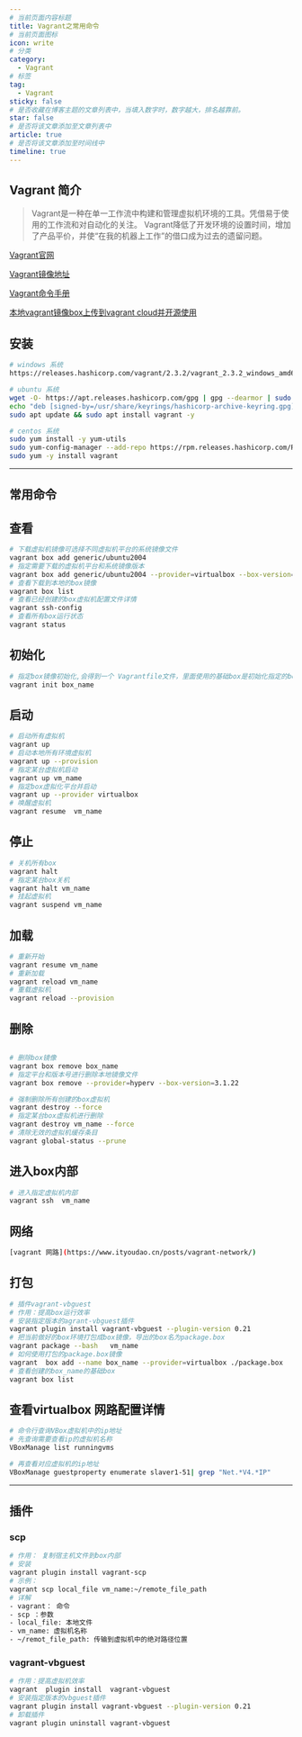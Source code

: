 ```yaml
---
# 当前页面内容标题
title: Vagrant之常用命令
# 当前页面图标
icon: write
# 分类
category:
  - Vagrant
# 标签
tag:
  - Vagrant
sticky: false
# 是否收藏在博客主题的文章列表中，当填入数字时，数字越大，排名越靠前。
star: false
# 是否将该文章添加至文章列表中
article: true
# 是否将该文章添加至时间线中
timeline: true
---
```



## Vagrant 简介

> Vagrant是一种在单一工作流中构建和管理虚拟机环境的工具。凭借易于使用的工作流和对自动化的关注。
> Vagrant降低了开发环境的设置时间，增加了产品平价，并使“在我的机器上工作”的借口成为过去的遗留问题。

[Vagrant官网](https://www.vagrantup.com/)

[Vagrant镜像地址](https://app.vagrantup.com/boxes/search)

[Vagrant命令手册](https://www.vagrantup.com/docs/cli)

[本地vagrant镜像box上传到vagrant cloud并开源使用](https://www.jianshu.com/p/a5896360493b)

## 安装

```bash
# windows 系统
https://releases.hashicorp.com/vagrant/2.3.2/vagrant_2.3.2_windows_amd64.msi

# ubuntu 系统
wget -O- https://apt.releases.hashicorp.com/gpg | gpg --dearmor | sudo tee /usr/share/keyrings/hashicorp-archive-keyring.gpg
echo "deb [signed-by=/usr/share/keyrings/hashicorp-archive-keyring.gpg] https://apt.releases.hashicorp.com $(lsb_release -cs) main" | sudo tee /etc/apt/sources.list.d/hashicorp.list
sudo apt update && sudo apt install vagrant -y

# centos 系统
sudo yum install -y yum-utils
sudo yum-config-manager --add-repo https://rpm.releases.hashicorp.com/RHEL/hashicorp.repo
sudo yum -y install vagrant

```

---

## 常用命令

## 查看

```bash
# 下载虚拟机镜像可选择不同虚拟机平台的系统镜像文件
vagrant box add generic/ubuntu2004
# 指定需要下载的虚拟机平台和系统镜像版本
vagrant box add generic/ubuntu2004 --provider=virtualbox --box-version=3.1.22
# 查看下载到本地的box镜像
vagrant box list
# 查看已经创建的box虚拟机配置文件详情
vagrant ssh-config
# 查看所有box运行状态
vagrant status 
```

## 初始化

```bash
# 指定box镜像初始化,会得到一个 Vagrantfile文件，里面使用的基础box是初始化指定的box镜像名
vagrant init box_name
```

## 启动

```bash
# 启动所有虚拟机
vagrant up
# 启动本地所有环境虚拟机
vagrant up --provision 
# 指定某台虚拟机启动
vagrant up vm_name
# 指定box虚拟化平台并启动
vagrant up --provider virtualbox
# 唤醒虚拟机
vagrant resume  vm_name
```

## 停止

```bash
# 关机所有box
vagrant halt
# 指定某台box关机
vagrant halt vm_name
# 挂起虚拟机
vagrant suspend vm_name
```

## 加载

```bash
# 重新开始
vagrant resume vm_name
# 重新加载
vagrant reload vm_name
# 重载虚拟机
vagrant reload --provision

```

## 删除

```bash

# 删除box镜像
vagrant box remove box_name
# 指定平台和版本号进行删除本地镜像文件
vagrant box remove --provider=hyperv --box-version=3.1.22

# 强制删除所有创建的box虚拟机
vagrant destroy --force
# 指定某台box虚拟机进行删除
vagrant destroy vm_name --force
# 清除无效的虚拟机缓存条目
vagrant global-status --prune
```

## 进入box内部

```bash
# 进入指定虚拟机内部
vagrant ssh  vm_name
```

## 网络

```bash
[vagrant 网路](https://www.ityoudao.cn/posts/vagrant-network/)
```

## 打包

```bash
# 插件vagrant-vbguest
# 作用：提高box运行效率
# 安装指定版本的agrant-vbguest插件
vagrant plugin install vagrant-vbguest --plugin-version 0.21
# 把当前做好的box环境打包成box镜像，导出的box名为package.box
vagrant package --bash   vm_name
# 如何使用打包的package.box镜像
vagrant  box add --name box_name --provider=virtualbox ./package.box
# 查看创建的box_name的基础box
vagrant box list
```

## 查看virtualbox 网路配置详情

```bash
# 命令行查询VBox虚拟机中的ip地址
# 先查询需要查看ip的虚拟机名称
VBoxManage list runningvms

# 再查看对应虚拟机的ip地址
VBoxManage guestproperty enumerate slaver1-51| grep "Net.*V4.*IP"
```

---

## 插件

### scp

```bash
# 作用： 复制宿主机文件到box内部
# 安装
vagrant plugin install vagrant-scp
# 示例：
vagrant scp local_file vm_name:~/remote_file_path
# 详解
- vagrant： 命令
- scp ：参数
- local_file: 本地文件
- vm_name: 虚拟机名称
- ~/remot_file_path: 传输到虚拟机中的绝对路径位置
```

### vagrant-vbguest

```bash
# 作用：提高虚拟机效率
vagrant  plugin install  vagrant-vbguest
# 安装指定版本的vbguest插件
vagrant plugin install vagrant-vbguest --plugin-version 0.21
# 卸载插件
vagrant plugin uninstall vagrant-vbguest
```
